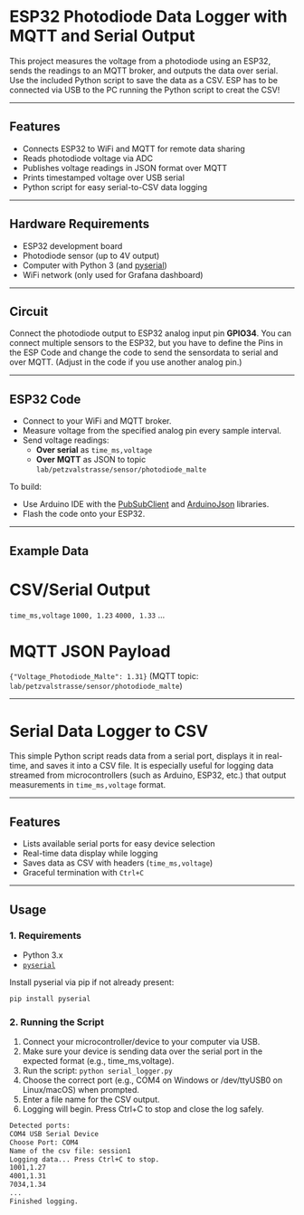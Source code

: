 # ESP32 Photodiode Data Logger with MQTT and Serial Output

This project measures the voltage from a photodiode using an ESP32, sends the readings to an MQTT broker, and outputs the data over serial. Use the included Python script to save the data as a CSV. ESP has to be connected via USB to the PC running the Python script to creat the CSV!

---

## Features

- Connects ESP32 to WiFi and MQTT for remote data sharing
- Reads photodiode voltage via ADC
- Publishes voltage readings in JSON format over MQTT
- Prints timestamped voltage over USB serial
- Python script for easy serial-to-CSV data logging

---

## Hardware Requirements

- ESP32 development board
- Photodiode sensor (up to 4V output)
- Computer with Python 3 (and [pyserial](https://pypi.org/project/pyserial/))
- WiFi network (only used for Grafana dashboard)

---

## Circuit

Connect the photodiode output to ESP32 analog input pin **GPIO34**.
You can connect multiple sensors to the ESP32, but you have to define the Pins in the ESP Code and change the code to send the sensordata to serial and over MQTT.
(Adjust in the code if you use another analog pin.)

---

## ESP32 Code

- Connect to your WiFi and MQTT broker.
- Measure voltage from the specified analog pin every sample interval.
- Send voltage readings:
    - **Over serial** as `time_ms,voltage`
    - **Over MQTT** as JSON to topic `lab/petzvalstrasse/sensor/photodiode_malte`

To build:  
- Use Arduino IDE with the [PubSubClient](https://github.com/knolleary/pubsubclient) and [ArduinoJson](https://arduinojson.org/) libraries.
- Flash the code onto your ESP32.

---

## Example Data

# CSV/Serial Output
`time_ms,voltage`
`1000, 1.23`
`4000, 1.33`
...

# MQTT JSON Payload
`{"Voltage_Photodiode_Malte": 1.31}`
(MQTT topic: `lab/petzvalstrasse/sensor/photodiode_malte`)

---

# Serial Data Logger to CSV

This simple Python script reads data from a serial port, displays it in real-time, and saves it into a CSV file. It is especially useful for logging data streamed from microcontrollers (such as Arduino, ESP32, etc.) that output measurements in `time_ms,voltage` format.

---

## Features

- Lists available serial ports for easy device selection
- Real-time data display while logging
- Saves data as CSV with headers (`time_ms,voltage`)
- Graceful termination with `Ctrl+C`

---

## Usage

### 1. Requirements

- Python 3.x
- [`pyserial`](https://pypi.org/project/pyserial/)

Install pyserial via pip if not already present:

```sh
pip install pyserial
```

### 2. Running the Script
1. Connect your microcontroller/device to your computer via USB.
2. Make sure your device is sending data over the serial port in the expected format (e.g., time_ms,voltage).
3. Run the script: `python serial_logger.py`
4. Choose the correct port (e.g., COM4 on Windows or /dev/ttyUSB0 on Linux/macOS) when prompted.
5. Enter a file name for the CSV output.
6. Logging will begin. Press Ctrl+C to stop and close the log safely.

```cmd
Detected ports:
COM4 USB Serial Device
Choose Port: COM4
Name of the csv file: session1
Logging data... Press Ctrl+C to stop.
1001,1.27
4001,1.31
7034,1.34
...
Finished logging.
```